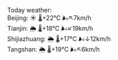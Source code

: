 Today weather:  
Beijing: ☀️   🌡️+22°C 🌬️↖7km/h  
Tianjin: 🌦   🌡️+18°C 🌬️↙19km/h  
Shijiazhuang: 🌦   🌡️+17°C 🌬️↓12km/h  
Tangshan: 🌦   🌡️+19°C 🌬️↖6km/h  
